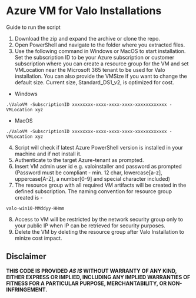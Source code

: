 # Azure VM for Valo Installations
Guide to run the script

1. Download the zip and expand the archive or clone the repo.
2. Open PowerShell and navigate to the folder where you extracted files.
3. Use the following command in Windows or MacOS to start installation. Set the subscription ID to be your Azure subscription or customer subscription where you can create a resource group for the VM and set VMLocation near the Microsoft 365 tenant to be used for Valo installation. You can also provide the VMSize if you want to change the default size. Current size, Standard_DS1_v2, is optimized for cost. 
* Windows
```
.\ValoVM -SubscriptionID xxxxxxxx-xxxx-xxxx-xxxx-xxxxxxxxxxxx -VMLocation xyz
```
* MacOS
```
./ValoVM -SubscriptionID xxxxxxxx-xxxx-xxxx-xxxx-xxxxxxxxxxxx -VMLocation xyz
```
4. Script will check if latest Azure PowerShell version is installed in your machine and if not install it.
5. Authenticate to the target Azure-tenant as prompted. 
6. Insert VM admin user id e.g. valoinstaller and password as prompted (Password must be compliant - min. 12 char, lowercase[a-z], uppercase[A-Z], a number[0-9] and special character included)
7. The resource group with all required VM artifacts will be created in the defined subscription. The naming convention for resource group created is - 
```
valo-win10-MMddyy-HHmm
```
8. Access to VM will be restricted by the network security group only to your public IP when IP can be retrieved for security purposes.
9. Delete the VM by deleting the resource group after Valo Installation to minize cost impact.
## Disclaimer
**THIS CODE IS PROVIDED *AS IS* WITHOUT WARRANTY OF ANY KIND, EITHER EXPRESS OR IMPLIED, INCLUDING ANY IMPLIED WARRANTIES OF FITNESS FOR A PARTICULAR PURPOSE, MERCHANTABILITY, OR NON-INFRINGEMENT.**
